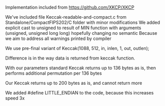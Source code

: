 Implementation included from https://github.com/XKCP/XKCP

We've included file Keccak-readable-and-compact.c from Standalone/CompactFIPS202/C folder with minor modifications
We added explicit cast to unsigned to result of MIN function with arguments (unsigned, unsigned long long) hopefully changing no semantic
Because we aim to address all warnings printed by compiler

We use pre-final variant of Keccak(1088, 512, in, inlen, 1, out, outlen);

Difference is in the way data is returned from keccak function.

With our parameters standard Keccak returns up to 136 bytes as is, then performs additional permutation per 136 bytes

Our Keccak returns up to 200 bytes as is, and cannot return more

We added #define LITTLE_ENDIAN to the code, because this increases speed 3x